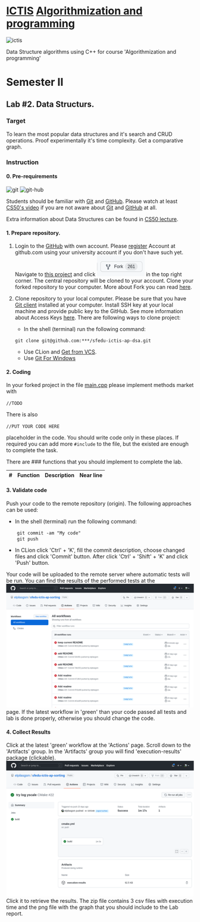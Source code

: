 # [ICTIS](http://ictis.sfedu.ru/) [Algorithmization and programming](https://teams.microsoft.com/l/team/19%3aO0HH8J1GghHXuUP-oLiJ3dZeS_cCX32opVsbXOaineI1%40thread.tacv2/conversations?groupId=ed397457-b8a1-48e0-af96-00920a873e6a&tenantId=19ba435d-e46c-436a-84f2-1b01e693e480)

<img src="http://ictis.sfedu.ru/wp-content/uploads/2021/01/%D0%BB%D0%BE%D0%B3%D0%BE.jpg" alt='ictis' height="120" />

Data Structure algorithms using C++ for course 'Algorithmization and programming'

# Semester II

## Lab #2. Data Structurs.

### Target

To learn the most popular data structures and it's search and CRUD operations. Proof experimentally it's time complexity. Get a comparative graph.

### Instruction

#### 0. Pre-requirements

<img src="https://git-scm.com/images/logo@2x.png" alt="git" height="70"/>
<img src="https://github.githubassets.com/images/modules/logos_page/GitHub-Mark.png" alt="git-hub" height="100"/>

Students should be familiar with  [Git](https://git-scm.com/) and [GitHub](https://github.com/). Please watch at
least [CS50's video](https://youtu.be/NcoBAfJ6l2Q) if you are not aware about [Git](https://git-scm.com/)
and [GitHub](https://github.com/) at all.

Extra information about Data Structures can be found in [CS50 lecture](https://www.youtube.com/watch?v=2T-A_GFuoTo).

#### 1. Prepare repository.

1. Login to the [GitHub](https://github.com/) with own account. Please [register](https://github.com/signup?ref_cta=Sign+up&ref_loc=header+logged+out&ref_page=%2F&source=header-home)
   Account at github.com using your university account if you don't have such yet. Navigate
   to [this project](https://github.com/elpilasgsm/sfedu-ictis-ap-dsa) and click ![Fork](imgs/fork-btn.png) in the top right corner. The
   central repository will be cloned to your account. Clone your forked repository to your computer.
   More about Fork you can read [here](https://docs.github.com/en/get-started/quickstart/fork-a-repo).
2. Clone repository to your local computer. Please be sure that you have [Git client](https://git-scm.com/downloads) installed at your computer. Install SSH key at your local machine and provide public key to the GitHub. See more information about Access Keys [here](https://docs.github.com/en/authentication/connecting-to-github-with-ssh/generating-a-new-ssh-key-and-adding-it-to-the-ssh-agent). There are following ways to clone project:

    - In the shell (terminal) run the following command:
    ```shell
    git clone git@github.com:***/sfedu-ictis-ap-dsa.git
    ```
    - Use CLion and [Get from VCS](https://www.jetbrains.com/help/idea/set-up-a-git-repository.html).
    - Use [Git For Windows](https://gitforwindows.org/)

#### 2. Coding

In your forked project in the file [main.cpp](main.cpp#L87) please implement methods market with

```//TODO```

There is also

```//PUT YOUR CODE HERE```

placeholder in the code. You should write code only in these places. If required you can add more ```#include``` to the
file, but the existed are enough to complete the task.

There are ### functions that you should implement to complete the lab.


| # | Function | Description | Near line | 
| --- | -------- | ----------- | --------- | 

#### 3. Validate code

Push your code to the remote repository (origin). The following approaches can be used:

- In the shell (terminal) run the following command:

```shell
    git commit -am "My code"
    git push 
```
- In CLion  click 'Ctrl' + 'K', fill the commit description, choose changed files and click 'Commit' button.
  After click 'Ctrl' + 'Shift' + 'K' and click 'Push' button.

Your code will be uploaded to the remote server where automatic tests will be run.
You can find the results of the performed tests at the ![actions](./imgs/actions.png) page. If the latest workflow in 'green'
than your code passed all tests and lab is done properly, otherwise you should change the code.

#### 4. Collect Results

Click at the latest 'green' workflow at the 'Actions' page. Scroll down to the 'Artifacts' group. In the 'Artifacts' group
you will find 'execution-results' package (clickable).
![results](./imgs/results.png)
Click it to retrieve the results. The zip file contains 3 csv files with
execution time and the png file with the graph that you should include to the Lab report. 